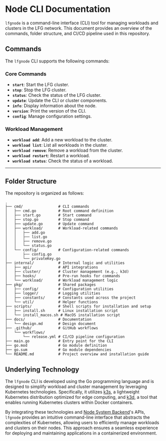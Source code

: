 # Node CLI Documentation

`lfgnode` is a command-line interface (CLI) tool for managing workloads and clusters in the LFG network. This document provides an overview of the commands, folder structure, and CI/CD pipeline used in this repository.

## Commands

The `lfgnode` CLI supports the following commands:

### Core Commands
- **`start`**: Start the LFG cluster.
- **`stop`**: Stop the LFG cluster.
- **`status`**: Check the status of the LFG cluster.
- **`update`**: Update the CLI or cluster components.
- **`info`**: Display information about the node.
- **`version`**: Print the version of the CLI.
- **`config`**: Manage configuration settings.

### Workload Management
- **`workload add`**: Add a new workload to the cluster.
- **`workload list`**: List all workloads in the cluster.
- **`workload remove`**: Remove a workload from the cluster.
- **`workload restart`**: Restart a workload.
- **`workload status`**: Check the status of a workload.

---

## Folder Structure

The repository is organized as follows:

```
.
├── cmd/                # CLI commands
│   ├── cmd.go          # Root command definition
│   ├── start.go        # Start command
│   ├── stop.go         # Stop command
│   ├── update.go       # Update command
│   ├── workload/       # Workload-related commands
│   │   ├── add.go
│   │   ├── list.go
│   │   ├── remove.go
│   │   └── status.go
│   └── config/         # Configuration-related commands
│       ├── config.go
│       └── privateKey.go
├── internal/           # Internal logic and utilities
│   ├── api/            # API integrations
│   ├── cluster/        # Cluster management (e.g., k3d)
│   ├── hooks/          # Pre-run hooks for commands
│   └── workload/       # Workload management logic
├── pkg/                # Shared packages
│   ├── config/         # Configuration utilities
│   ├── logger/         # Logging utilities
│   ├── constants/      # Constants used across the project
│   └── util/           # Helper functions
├── scripts/            # Shell scripts for installation and setup
│   ├── install.sh      # Linux installation script
│   └── install_macos.sh # MacOS installation script
├── docs/               # Documentation
│   └── design.md       # Design document
├── .github/            # GitHub workflows
│   └── workflows/
│       └── release.yml # CI/CD pipeline configuration
├── main.go             # Entry point for the CLI
├── go.mod              # Go module definition
├── go.sum              # Go module dependencies
└── README.md           # Project overview and installation guide
```

## Underlying Technology

The `lfgnode` CLI is developed using the Go programming language and is designed to simplify workload and cluster management by leveraging Kubernetes technologies. Specifically, it utilizes [k3s](https://k3s.io/), a lightweight Kubernetes distribution optimized for edge computing, and [k3d](https://k3d.io/stable), a tool that enables running Kubernetes clusters within Docker containers.

By integrating these technologies and [Node System Backend](backend.md)'s APIs, `lfgnode` provides an intuitive command-line interface that abstracts the complexities of Kubernetes, allowing users to efficiently manage workloads and clusters on their nodes. This approach ensures a seamless experience for deploying and maintaining applications in a containerized environment.
